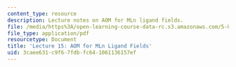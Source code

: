 ```yaml
---
content_type: resource
description: Lecture notes on AOM for MLn ligand fields.
file: /media/https%3A/open-learning-course-data-rc.s3.amazonaws.com/5-04-principles-of-inorganic-chemistry-ii-fall-2008/3caee631c9f67fdbfc641061136157ef_lecture_15.pdf
file_type: application/pdf
resourcetype: Document
title: 'Lecture 15: AOM for MLn Ligand Fields'
uid: 3caee631-c9f6-7fdb-fc64-1061136157ef
---
```

